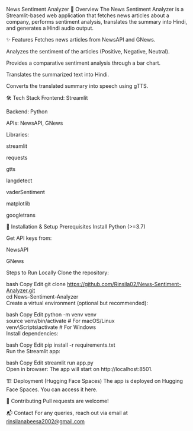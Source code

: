 News Sentiment Analyzer
📌 Overview
The News Sentiment Analyzer is a Streamlit-based web application that fetches news articles about a company, performs sentiment analysis, translates the summary into Hindi, and generates a Hindi audio output.

✨ Features
Fetches news articles from NewsAPI and GNews.

Analyzes the sentiment of the articles (Positive, Negative, Neutral).

Provides a comparative sentiment analysis through a bar chart.

Translates the summarized text into Hindi.

Converts the translated summary into speech using gTTS.

🛠️ Tech Stack
Frontend: Streamlit

Backend: Python

APIs: NewsAPI, GNews

Libraries:

streamlit

requests

gtts

langdetect

vaderSentiment

matplotlib

googletrans

🚀 Installation & Setup
Prerequisites
Install Python (>=3.7)

Get API keys from:

NewsAPI

GNews

Steps to Run Locally
Clone the repository:

bash
Copy
Edit
git clone https://github.com/Rinsila02/News-Sentiment-Analyzer.git  
cd News-Sentiment-Analyzer  
Create a virtual environment (optional but recommended):

bash
Copy
Edit
python -m venv venv  
source venv/bin/activate  # For macOS/Linux  
venv\Scripts\activate  # For Windows  
Install dependencies:

bash
Copy
Edit
pip install -r requirements.txt  
Run the Streamlit app:

bash
Copy
Edit
streamlit run app.py  
Open in browser: The app will start on http://localhost:8501.

🏗️ Deployment (Hugging Face Spaces)
The app is deployed on Hugging Face Spaces. You can access it here.

🤝 Contributing
Pull requests are welcome!

📬 Contact
For any queries, reach out via email at rinsilanabeesa2002@gmail.com
